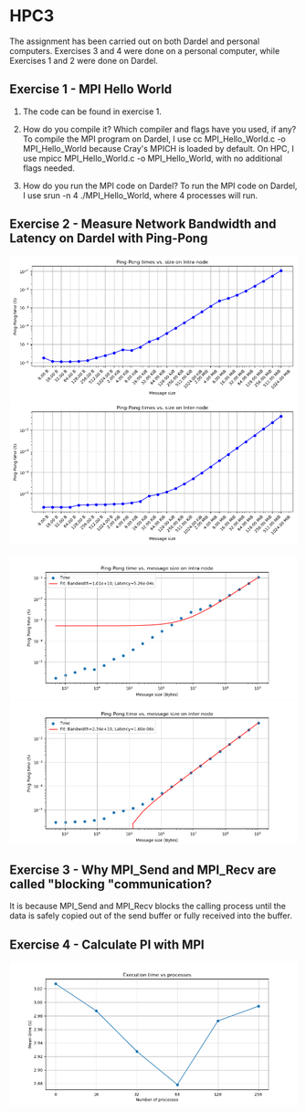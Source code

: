 # HPC3
The assignment has been carried out on both Dardel and personal computers. Exercises 3 and 4 were done on a personal computer, while Exercises 1 and 2 were done on Dardel.

## Exercise 1 - MPI Hello World
1. The code can be found in exercise 1.
2. How do you compile it? Which compiler and flags have you used, if any?
To compile the MPI program on Dardel, I use cc MPI_Hello_World.c -o MPI_Hello_World because Cray's MPICH is loaded by default. On HPC, I use mpicc MPI_Hello_World.c -o MPI_Hello_World, with no additional flags needed. 

3. How do you run the MPI code on Dardel?
To run the MPI code on Dardel, I use srun -n 4 ./MPI_Hello_World, where 4 processes will run.


## Exercise 2 - Measure Network Bandwidth and Latency on Dardel with Ping-Pong
![test1](exercise2/results/intraTimeVsSize.png "Ping-Pong time vs Size on Intra-node communication ")
![test2](exercise2/results/interTimeVsSize.png "Ping-Pong time vs Size on Inter-node communication")

![test3](exercise2/results/LBWintra.png "Best fit for bandwidth and latency on Intra-node communication")
![test4](exercise2/results/LBWinter.png "Best fit for bandwidth and latency on Inter-node communication")

## Exercise 3 - Why MPI_Send and MPI_Recv are called "blocking "communication?
It is because MPI_Send and MPI_Recv blocks the calling process until the data is safely copied out of the send buffer or fully received into the buffer.

## Exercise 4 - Calculate PI with MPI
![test5](exercise4/results/ExVsProcess.png "MPI processes vs execution time")





